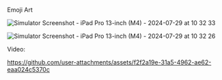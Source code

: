 Emoji Art

![Simulator Screenshot - iPad Pro 13-inch (M4) - 2024-07-29 at 10 32 33](https://github.com/user-attachments/assets/304384aa-a5e1-40df-ad3a-1f7f831b46f2)

![Simulator Screenshot - iPad Pro 13-inch (M4) - 2024-07-29 at 10 32 26](https://github.com/user-attachments/assets/4ba61c1c-9fb3-4cef-9237-b53751bfb1c8)

Video:

https://github.com/user-attachments/assets/f2f2a19e-31a5-4962-ae62-eaa024c5370c
